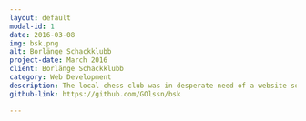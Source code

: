 ```yaml
---
layout: default
modal-id: 1
date: 2016-03-08
img: bsk.png
alt: Borlänge Schackklubb
project-date: March 2016
client: Borlänge Schackklubb
category: Web Development
description: The local chess club was in desperate need of a website so I decided to make them one. This was also a project for one of my university courses.
github-link: https://github.com/GOlssn/bsk

---
```

